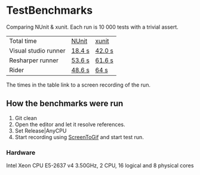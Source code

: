 # TestBenchmarks
Comparing NUnit &amp; xunit. Each run is 10 000 tests with a trivial assert.

<table>
  <tr>
    <td>Total time</td>
    <td><a href="https://www.nuget.org/packages/NUnit/3.10.1">NUnit</a></td>
    <td><a href="https://www.nuget.org/packages/xunit/2.3.1">xunit</a></td>
  </tr>
  <tr>
    <td>Visual studio runner</td>
    <td><a href="https://user-images.githubusercontent.com/1640096/39966263-1b430cb0-56a9-11e8-9917-c9aa8b5ed1b8.gif">18.4 s</a></td>
    <td><a href="https://user-images.githubusercontent.com/1640096/39966274-57c66984-56a9-11e8-8818-0515e68f2d42.gif">42.0 s</a></td>
  </tr>
  <tr>
    <td>Resharper runner</td>
    <td><a href="https://user-images.githubusercontent.com/1640096/39966289-8ab128c0-56a9-11e8-9718-828d5f557223.gif">53.6 s</a></td>
    <td><a href="https://user-images.githubusercontent.com/1640096/39966295-b5fb89d0-56a9-11e8-85bc-a24b4bfc31ad.gif">61.6 s</a></td>
  </tr>
  <tr>
    <td>Rider</td>
    <td><a href="https://user-images.githubusercontent.com/1640096/39966305-ee1cb2a8-56a9-11e8-9e9e-06927cf505ac.gif">48.6 s</a></td>
    <td><a href="https://user-images.githubusercontent.com/1640096/39966313-0c775064-56aa-11e8-88d3-d3cec499c431.gif">64 s</a></td>
  </tr>  
<table>

The times in the table link to a screen recording of the run.

## How the benchmarks were run
1. Git clean
2. Open the editor and let it resolve references.
3. Set Release|AnyCPU
4. Start recording using [ScreenToGif](http://www.screentogif.com/) and start test run.

### Hardware
Intel Xeon CPU E5-2637 v4 3.50GHz, 2 CPU, 16 logical and 8 physical cores

